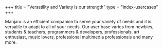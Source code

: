 +++
title = "Versatility and Variety is our strength"
type = "index-usercases"
+++

Manjaro is an efficient companion to serve your variety of needs and it is versatile to adapt to all of your needs. Our user base varies from newbies, students & teachers, programmers & developers, professionals, art enthusiast, music lovers, professional multimedia professionals and many more.
